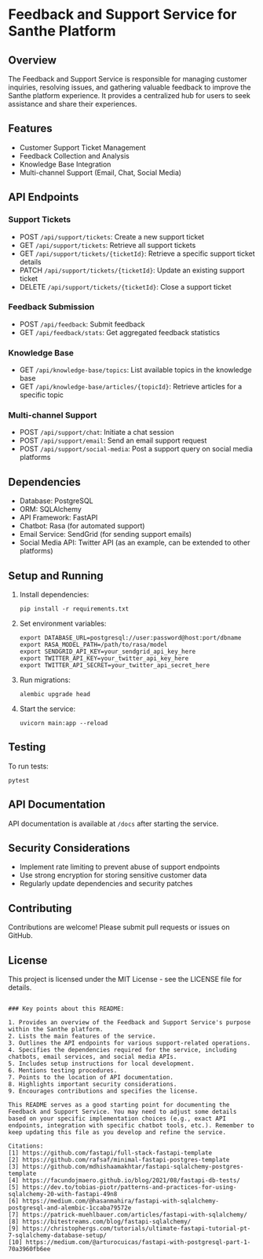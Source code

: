 # Feedback and Support Service for Santhe Platform

## Overview

The Feedback and Support Service is responsible for managing customer inquiries, resolving issues, and gathering valuable feedback to improve the Santhe platform experience. It provides a centralized hub for users to seek assistance and share their experiences.

## Features

- Customer Support Ticket Management
- Feedback Collection and Analysis
- Knowledge Base Integration
- Multi-channel Support (Email, Chat, Social Media)

## API Endpoints

### Support Tickets

- POST `/api/support/tickets`: Create a new support ticket
- GET `/api/support/tickets`: Retrieve all support tickets
- GET `/api/support/tickets/{ticketId}`: Retrieve a specific support ticket details
- PATCH `/api/support/tickets/{ticketId}`: Update an existing support ticket
- DELETE `/api/support/tickets/{ticketId}`: Close a support ticket

### Feedback Submission

- POST `/api/feedback`: Submit feedback
- GET `/api/feedback/stats`: Get aggregated feedback statistics

### Knowledge Base

- GET `/api/knowledge-base/topics`: List available topics in the knowledge base
- GET `/api/knowledge-base/articles/{topicId}`: Retrieve articles for a specific topic

### Multi-channel Support

- POST `/api/support/chat`: Initiate a chat session
- POST `/api/support/email`: Send an email support request
- POST `/api/support/social-media`: Post a support query on social media platforms

## Dependencies

- Database: PostgreSQL
- ORM: SQLAlchemy
- API Framework: FastAPI
- Chatbot: Rasa (for automated support)
- Email Service: SendGrid (for sending support emails)
- Social Media API: Twitter API (as an example, can be extended to other platforms)

## Setup and Running

1. Install dependencies:
   ```
   pip install -r requirements.txt
   ```

2. Set environment variables:
   ```
   export DATABASE_URL=postgresql://user:password@host:port/dbname
   export RASA_MODEL_PATH=/path/to/rasa/model
   export SENDGRID_API_KEY=your_sendgrid_api_key_here
   export TWITTER_API_KEY=your_twitter_api_key_here
   export TWITTER_API_SECRET=your_twitter_api_secret_here
   ```

3. Run migrations:
   ```
   alembic upgrade head
   ```

4. Start the service:
   ```
   uvicorn main:app --reload
   ```

## Testing

To run tests:
```
pytest
```

## API Documentation

API documentation is available at `/docs` after starting the service.

## Security Considerations

- Implement rate limiting to prevent abuse of support endpoints
- Use strong encryption for storing sensitive customer data
- Regularly update dependencies and security patches

## Contributing

Contributions are welcome! Please submit pull requests or issues on GitHub.

## License

This project is licensed under the MIT License - see the LICENSE file for details.
```

### Key points about this README:

1. Provides an overview of the Feedback and Support Service's purpose within the Santhe platform.
2. Lists the main features of the service.
3. Outlines the API endpoints for various support-related operations.
4. Specifies the dependencies required for the service, including chatbots, email services, and social media APIs.
5. Includes setup instructions for local development.
6. Mentions testing procedures.
7. Points to the location of API documentation.
8. Highlights important security considerations.
9. Encourages contributions and specifies the license.

This README serves as a good starting point for documenting the Feedback and Support Service. You may need to adjust some details based on your specific implementation choices (e.g., exact API endpoints, integration with specific chatbot tools, etc.). Remember to keep updating this file as you develop and refine the service.

Citations:
[1] https://github.com/fastapi/full-stack-fastapi-template
[2] https://github.com/rafsaf/minimal-fastapi-postgres-template
[3] https://github.com/mdhishaamakhtar/fastapi-sqlalchemy-postgres-template
[4] https://facundojmaero.github.io/blog/2021/08/fastapi-db-tests/
[5] https://dev.to/tobias-piotr/patterns-and-practices-for-using-sqlalchemy-20-with-fastapi-49n8
[6] https://medium.com/@hasanmahira/fastapi-with-sqlalchemy-postgresql-and-alembic-1ccaba79572e
[7] https://patrick-muehlbauer.com/articles/fastapi-with-sqlalchemy/
[8] https://bitestreams.com/blog/fastapi-sqlalchemy/
[9] https://christophergs.com/tutorials/ultimate-fastapi-tutorial-pt-7-sqlalchemy-database-setup/
[10] https://medium.com/@arturocuicas/fastapi-with-postgresql-part-1-70a3960fb6ee